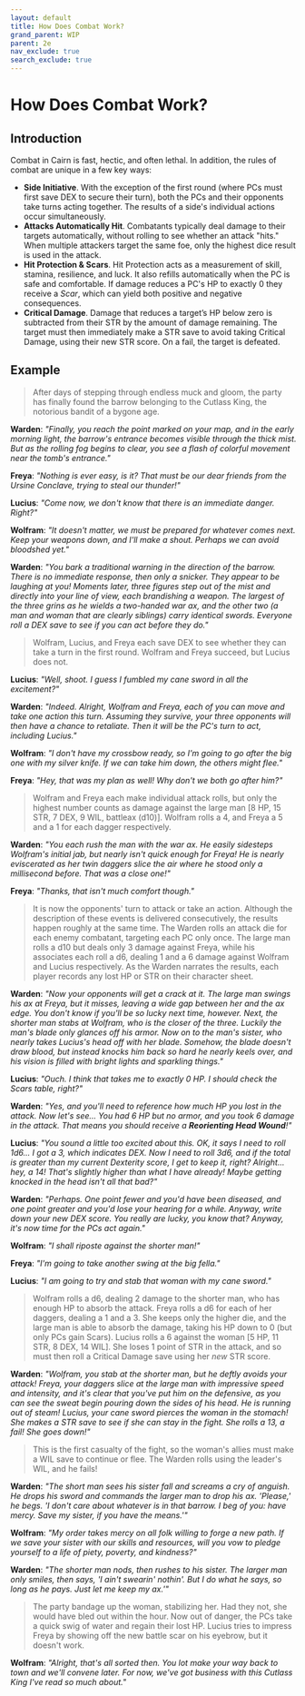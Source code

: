 ```yaml
---
layout: default
title: How Does Combat Work?
grand_parent: WIP
parent: 2e
nav_exclude: true
search_exclude: true
---
```


# How Does Combat Work?

## Introduction

Combat in Cairn is fast, hectic, and often lethal. In addition, the rules of combat are unique in a few key ways:

- **Side Initiative**. With the exception of the first round (where PCs must first save DEX to secure their turn), both the PCs and their opponents take turns acting together. The results of a side's individual actions occur simultaneously.
- **Attacks Automatically Hit**. Combatants typically deal damage to their targets automatically, without rolling to see whether an attack "hits." When multiple attackers target the same foe, only the highest dice result is used in the attack.
- **Hit Protection & Scars**. Hit Protection acts as a measurement of skill, stamina, resilience, and luck. It also refills automatically when the PC is safe and comfortable. If damage reduces a PC's HP to exactly 0 they receive a _Scar_, which can yield both positive and negative consequences.
- **Critical Damage**. Damage that reduces a target’s HP below zero is subtracted from their STR by the amount of damage remaining. The target must then immediately make a STR save to avoid taking Critical Damage, using their new STR score. On a fail, the target is defeated.

## Example

> After days of stepping through endless muck and gloom, the party has finally found the barrow belonging to the Cutlass King, the notorious bandit of a bygone age. 

**Warden**: _"Finally, you reach the point marked on your map, and in the early morning light, the barrow's entrance becomes visible through the thick mist. But as the rolling fog begins to clear, you see a flash of colorful movement near the tomb's entrance."_

**Freya**: _"Nothing is ever easy, is it? That must be our dear friends from the Ursine Conclave, trying to steal our thunder!"_ 

**Lucius**: _"Come now, we don't know that there is an immediate danger. Right?"_

**Wolfram**: _"It doesn't matter, we must be prepared for whatever comes next. Keep your weapons down, and I'll make a shout. Perhaps we can avoid bloodshed yet."_

**Warden**: _"You bark a traditional warning in the direction of the barrow. There is no immediate response, then only a snicker. They appear to be laughing at you! Moments later, three figures step out of the mist and directly into your line of view, each brandishing a weapon. The largest of the three grins as he wields a two-handed war ax, and the other two (a man and woman that are clearly siblings) carry identical swords. Everyone roll a DEX save to see if you can act before they do."_

> Wolfram, Lucius, and Freya each save DEX to see whether they can take a turn in the first round. Wolfram and Freya succeed, but Lucius does not.

**Lucius**: _"Well, shoot. I guess I fumbled my cane sword in all the excitement?"_

**Warden**: _"Indeed. Alright, Wolfram and Freya, each of you can move and take one action this turn. Assuming they survive, your three opponents will then have a chance to retaliate. Then it will be the PC's turn to act, including Lucius."_

**Wolfram**: _"I don't have my crossbow ready, so I'm going to go after the big one with my silver knife. If we can take him down, the others might flee."_

**Freya**: _"Hey, that was my plan as well! Why don't we both go after him?"_

> Wolfram and Freya each make individual attack rolls, but only the highest number counts as damage against the large man [8 HP, 15 STR, 7 DEX, 9 WIL, battleax (d10)]. Wolfram rolls a 4, and Freya a 5 and a 1 for each dagger respectively.

**Warden**: _"You each rush the man with the war ax. He easily sidesteps Wolfram's initial jab, but nearly isn't quick enough for Freya! He is nearly eviscerated as her twin daggers slice the air where he stood only a millisecond before. That was a close one!"_

**Freya**: _"Thanks, that isn't much comfort though."_

> It is now the opponents' turn to attack or take an action. Although the description of these events is delivered consecutively, the results happen roughly at the same time. The Warden rolls an attack die for each enemy combatant, targeting each PC only once. The large man rolls a d10 but deals only 3 damage against Freya, while his associates each roll a d6, dealing 1 and a 6 damage against Wolfram and Lucius respectively. As the Warden narrates the results, each player records any lost HP or STR on their character sheet.

**Warden**: _"Now your opponents will get a crack at it. The large man swings his ax at Freya, but it misses, leaving a wide gap between her and the ax edge. You don't know if you'll be so lucky next time, however. Next, the shorter man stabs at Wolfram, who is the closer of the three. Luckily the man's blade only glances off his armor. Now on to the man's sister, who nearly takes Lucius's head off with her blade. Somehow, the blade doesn't draw blood, but instead knocks him back so hard he nearly keels over, and his vision is filled with bright lights and sparkling things."_

**Lucius**: _"Ouch. I think that takes me to exactly 0 HP. I should check the Scars table, right?"_

**Warden**: _"Yes, and you'll need to reference how much HP you lost in the attack. Now let's see... You had 6 HP but no armor, and you took 6 damage in the attack. That means you should receive a **Reorienting Head Wound**!"_

**Lucius**: _"You sound a little too excited about this. OK, it says I need to roll 1d6... I got a 3, which indicates DEX. Now I need to roll 3d6, and if the total is greater than my current Dexterity score, I get to keep it, right? Alright... hey, a 14! That's slightly higher than what I have already! Maybe getting knocked in the head isn't all that bad?"_

**Warden**: _"Perhaps. One point fewer and you'd have been diseased, and one point greater and you'd lose your hearing for a while. Anyway, write down your new DEX score. You really are lucky, you know that? Anyway, it's now time for the PCs act again."_

**Wolfram**: _"I shall riposte against the shorter man!"_

**Freya**: _"I'm going to take another swing at the big fella."_

**Lucius**: _"I am going to try and stab that woman with my cane sword."_

> Wolfram rolls a d6, dealing 2 damage to the shorter man, who has enough HP to absorb the attack. Freya rolls a d6 for each of her daggers, dealing a 1 and a 3. She keeps only the higher die, and the large man is able to absorb the damage, taking his HP down to 0 (but only PCs gain Scars). Lucius rolls a 6 against the woman [5 HP, 11 STR, 8 DEX, 14 WIL]. She loses 1 point of STR in the attack, and so must then roll a Critical Damage save using her _new_ STR score.

**Warden**: _"Wolfram, you stab at the shorter man, but he deftly avoids your attack! Freya, your daggers slice at the large man with impressive speed and intensity, and it's clear that you've put him on the defensive, as you can see the sweat begin pouring down the sides of his head. He is running out of steam! Lucius, your cane sword pierces the woman in the stomach! She makes a STR save to see if she can stay in the fight. She rolls a 13, a fail! She goes down!"_

> This is the first casualty of the fight, so the woman's allies must make a WIL save to continue or flee. The Warden rolls using the leader's WIL, and he fails!

**Warden**: _"The short man sees his sister fall and screams a cry of anguish. He drops his sword and commands the larger man to drop his ax. 'Please,' he begs. 'I don't care about whatever is in that barrow. I beg of you: have mercy. Save my sister, if you have the means.'"_

**Wolfram**: _"My order takes mercy on all folk willing to forge a new path. If we save your sister with our skills and resources, will you vow to pledge yourself to a life of piety, poverty, and kindness?"_

**Warden**: _"The shorter man nods, then rushes to his sister. The larger man only smiles, then says, 'I ain't swearin' nothin'. But I do what he says, so long as he pays. Just let me keep my ax.'"_

> The party bandage up the woman, stabilizing her. Had they not, she would have bled out within the hour. Now out of danger, the PCs take a quick swig of water and regain their lost HP. Lucius tries to impress Freya by showing off the new battle scar on his eyebrow, but it doesn't work.

**Wolfram**: _"Alright, that's all sorted then. You lot make your way back to town and we'll convene later. For now, we've got business with this Cutlass King I've read so much about."_